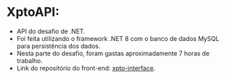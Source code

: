 # XptoAPI: 

* API do desafio de .NET. 
* Foi feita utilizando o framework .NET 8 com o banco de dados MySQL para persistência dos dados.
* Nesta parte do desafio, foram gastas aproximadamente 7 horas de trabalho.
* Link do repositório do front-end: [xpto-interface](https://github.com/TheAbraaonix/xpto-interface).